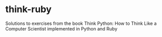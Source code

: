 think-ruby
==========

Solutions to exercises from the book Think Python: How to Think Like a Computer Scientist implemented in Python and Ruby
